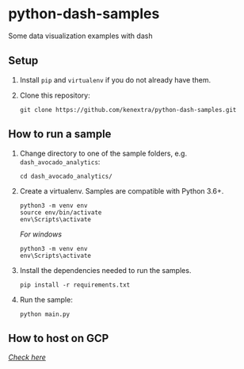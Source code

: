 # python-dash-samples

Some data visualization examples with dash

## Setup

1. Install `pip` and `virtualenv` if you do not already have them.

1. Clone this repository:

    ```
    git clone https://github.com/kenextra/python-dash-samples.git
    ```

## How to run a sample

1. Change directory to one of the sample folders, e.g. `dash_avocado_analytics`:

    ```
    cd dash_avocado_analytics/
    ```

2. Create a virtualenv. Samples are compatible with Python 3.6+.

    ```
    python3 -m venv env
    source env/bin/activate
    env\Scripts\activate
    ```
    
    *For windows*
    ```
    python3 -m venv env
    env\Scripts\activate
    ```

3. Install the dependencies needed to run the samples.

    ```
    pip install -r requirements.txt
    ```

4. Run the sample:

    ```
    python main.py
    ```

## How to host on GCP

*[Check here](https://cloud.google.com/appengine/docs/standard/python3/quickstart)*